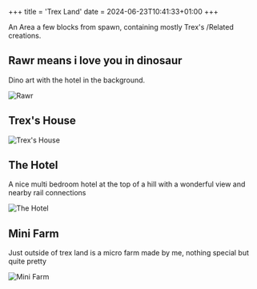 +++
title = 'Trex Land'
date = 2024-06-23T10:41:33+01:00
+++

An Area a few blocks from spawn, containing mostly Trex's /Related creations.  

## Rawr means i love you in dinosaur  

Dino art with the hotel in the background.  

![Rawr](../../Minecraft/mcshots/rawr.png)  

## Trex's House  

![Trex's House](../../Minecraft/mcshots/trexhouse1.png)  

## The Hotel  

A nice multi bedroom hotel at the top of a hill with a wonderful view and nearby rail connections  

![The Hotel](../../Minecraft/mcshots/thehotel.png)  

## Mini Farm  

Just outside of trex land is a micro farm made by me, nothing special but quite pretty 

![Mini Farm](../../Minecraft/mcshots/minifarm.png)  

